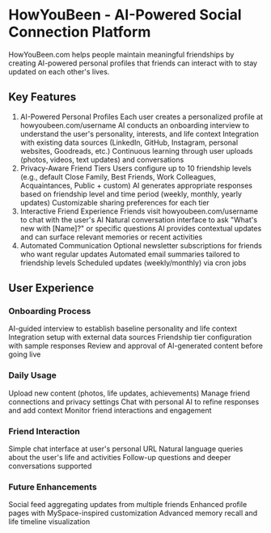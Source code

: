 # HowYouBeen - AI-Powered Social Connection Platform
HowYouBeen.com helps people maintain meaningful friendships by creating AI-powered personal profiles that friends can interact with to stay updated on each other's lives.
 
## Key Features
1. AI-Powered Personal Profiles
Each user creates a personalized profile at howyoubeen.com/username
AI conducts an onboarding interview to understand the user's personality, interests, and life context
Integration with existing data sources (LinkedIn, GitHub, Instagram, personal websites, Goodreads, etc.)
Continuous learning through user uploads (photos, videos, text updates) and conversations
2. Privacy-Aware Friend Tiers
Users configure up to 10 friendship levels (e.g., default Close Family, Best Friends, Work Colleagues, Acquaintances, Public + custom)
AI generates appropriate responses based on friendship level and time period (weekly, monthly, yearly updates)
Customizable sharing preferences for each tier
3. Interactive Friend Experience
Friends visit howyoubeen.com/username to chat with the user's AI
Natural conversation interface to ask "What's new with [Name]?" or specific questions
AI provides contextual updates and can surface relevant memories or recent activities
4. Automated Communication
Optional newsletter subscriptions for friends who want regular updates
Automated email summaries tailored to friendship levels
Scheduled updates (weekly/monthly) via cron jobs

## User Experience 
### Onboarding Process
AI-guided interview to establish baseline personality and life context
Integration setup with external data sources
Friendship tier configuration with sample responses
Review and approval of AI-generated content before going live

### Daily Usage
Upload new content (photos, life updates, achievements)
Manage friend connections and privacy settings
Chat with personal AI to refine responses and add context
Monitor friend interactions and engagement

### Friend Interaction
Simple chat interface at user's personal URL
Natural language queries about the user's life and activities
Follow-up questions and deeper conversations supported

### Future Enhancements
Social feed aggregating updates from multiple friends
Enhanced profile pages with MySpace-inspired customization
Advanced memory recall and life timeline visualization
